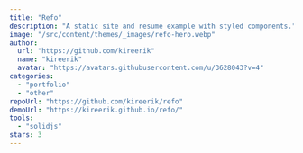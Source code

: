 ```yaml
---
title: "Refo"
description: "A static site and resume example with styled components."
image: "/src/content/themes/_images/refo-hero.webp"
author:
  url: "https://github.com/kireerik"
  name: "kireerik"
  avatar: "https://avatars.githubusercontent.com/u/3628043?v=4"
categories:
  - "portfolio"
  - "other"
repoUrl: "https://github.com/kireerik/refo"
demoUrl: "https://kireerik.github.io/refo/"
tools:
  - "solidjs"
stars: 3
---
```

